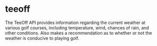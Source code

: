 # teeoff

The TeeOff API provides information regarding the current weather at various golf courses, including temperature, wind, chances of rain, and other conditions. Also makes a recommendation as to whether or not the weather is conducive to playing golf.
